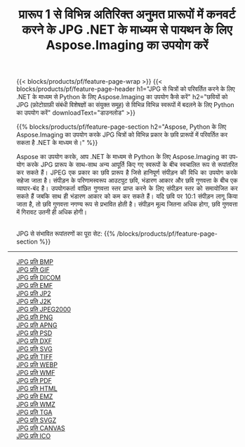 ﻿---
title: प्रारूप 1 से विभिन्न अतिरिक्त अनुमत प्रारूपों में कनवर्ट करने के JPG .NET के माध्यम से पायथन के लिए Aspose.Imaging का उपयोग करें 
weight: 3920
url: /hi/python-net/conversion/from/jpg 
lang: hi
langdirlevel: 2
locales: zh-hans,ja,it,ru,de,es,fr,nl,id,lt,pl,pt,vi,tr,ko,zh-hant,ar,hi,th,sv,cs,uk,he
description: आप .NET के माध्यम से पायथन के लिए Aspose.Imaging का उपयोग करके JPG(फ़ोटोग्राफ़ी संबंधी विशेषज्ञों का संयुक्त समूह) से विभिन्न स्वरूपों में जल्दी से रूपांतरित कर सकते हैं।
---

{{< blocks/products/pf/feature-page-wrap >}}
{{< blocks/products/pf/feature-page-header h1="JPG से चित्रों को परिवर्तित करने के लिए .NET के माध्यम से Python के लिए Aspose.Imaging का उपयोग कैसे करें" h2="छवियों को JPG (फ़ोटोग्राफ़ी संबंधी विशेषज्ञों का संयुक्त समूह) से विभिन्न विभिन्न स्वरूपों में बदलने के लिए Python का उपयोग करें" downloadText="डाउनलोड" >}}


{{% blocks/products/pf/feature-page-section  h2="Aspose, Python के लिए Aspose.Imaging का उपयोग करके JPG चित्रों को विभिन्न प्रकार के छवि प्रारूपों में परिवर्तित कर सकता है .NET के माध्यम से।" %}}
<p align=justify>Aspose का उपयोग करके, आप .NET के माध्यम से Python के लिए Aspose.Imaging का उपयोग करके JPG प्रारूप के साथ-साथ अन्य आपूर्ति किए गए स्वरूपों के बीच स्वचालित रूप से रूपांतरित कर सकते हैं। JPEG एक प्रकार का छवि प्रारूप है जिसे हानिपूर्ण संपीड़न की विधि का उपयोग करके सहेजा जाता है। संपीड़न के परिणामस्वरूप आउटपुट छवि, भंडारण आकार और छवि गुणवत्ता के बीच एक व्यापार-बंद है। उपयोगकर्ता वांछित गुणवत्ता स्तर प्राप्त करने के लिए संपीड़न स्तर को समायोजित कर सकते हैं जबकि साथ ही भंडारण आकार को कम कर सकते हैं। यदि छवि पर 10:1 संपीड़न लागू किया जाता है, तो छवि गुणवत्ता नगण्य रूप से प्रभावित होती है। संपीड़न मूल्य जितना अधिक होगा, छवि गुणवत्ता में गिरावट उतनी ही अधिक होगी।</p>
<br/>
JPG से संभावित रूपांतरणों का पूरा सेट:
{{% /blocks/products/pf/feature-page-section %}}
<div class="container-fluid productfamilypage bg-gray">
    <div class="convertypes bg-gray agp-content section">
        <div class="container">
		<hr style="margin-left:-20px;"/>
		<div class="row other-converters">
		    <div class='col-md-2 other-converter remove-lp remove-rp'><a href="/imaging/hi/python-net/conversion/jpg-to-bmp" >JPG प्रति BMP</a></div><div class='col-md-2 other-converter remove-lp remove-rp'><a href="/imaging/hi/python-net/conversion/jpg-to-gif" >JPG प्रति GIF</a></div><div class='col-md-2 other-converter remove-lp remove-rp'><a href="/imaging/hi/python-net/conversion/jpg-to-dicom" >JPG प्रति DICOM</a></div><div class='col-md-2 other-converter remove-lp remove-rp'><a href="/imaging/hi/python-net/conversion/jpg-to-emf" >JPG प्रति EMF</a></div><div class='col-md-2 other-converter remove-lp remove-rp'><a href="/imaging/hi/python-net/conversion/jpg-to-jp2" >JPG प्रति JP2</a></div><div class='col-md-2 other-converter remove-lp remove-rp'><a href="/imaging/hi/python-net/conversion/jpg-to-j2k" >JPG प्रति J2K</a></div><div class='col-md-2 other-converter remove-lp remove-rp'><a href="/imaging/hi/python-net/conversion/jpg-to-jpeg2000" >JPG प्रति JPEG2000</a></div><div class='col-md-2 other-converter remove-lp remove-rp'><a href="/imaging/hi/python-net/conversion/jpg-to-png" >JPG प्रति PNG</a></div><div class='col-md-2 other-converter remove-lp remove-rp'><a href="/imaging/hi/python-net/conversion/jpg-to-apng" >JPG प्रति APNG</a></div><div class='col-md-2 other-converter remove-lp remove-rp'><a href="/imaging/hi/python-net/conversion/jpg-to-psd" >JPG प्रति PSD</a></div><div class='col-md-2 other-converter remove-lp remove-rp'><a href="/imaging/hi/python-net/conversion/jpg-to-dxf" >JPG प्रति DXF</a></div><div class='col-md-2 other-converter remove-lp remove-rp'><a href="/imaging/hi/python-net/conversion/jpg-to-svg" >JPG प्रति SVG</a></div><div class='col-md-2 other-converter remove-lp remove-rp'><a href="/imaging/hi/python-net/conversion/jpg-to-tiff" >JPG प्रति TIFF</a></div><div class='col-md-2 other-converter remove-lp remove-rp'><a href="/imaging/hi/python-net/conversion/jpg-to-webp" >JPG प्रति WEBP</a></div><div class='col-md-2 other-converter remove-lp remove-rp'><a href="/imaging/hi/python-net/conversion/jpg-to-wmf" >JPG प्रति WMF</a></div><div class='col-md-2 other-converter remove-lp remove-rp'><a href="/imaging/hi/python-net/conversion/jpg-to-pdf" >JPG प्रति PDF</a></div><div class='col-md-2 other-converter remove-lp remove-rp'><a href="/imaging/hi/python-net/conversion/jpg-to-html" >JPG प्रति HTML</a></div><div class='col-md-2 other-converter remove-lp remove-rp'><a href="/imaging/hi/python-net/conversion/jpg-to-emz" >JPG प्रति EMZ</a></div><div class='col-md-2 other-converter remove-lp remove-rp'><a href="/imaging/hi/python-net/conversion/jpg-to-wmz" >JPG प्रति WMZ</a></div><div class='col-md-2 other-converter remove-lp remove-rp'><a href="/imaging/hi/python-net/conversion/jpg-to-tga" >JPG प्रति TGA</a></div><div class='col-md-2 other-converter remove-lp remove-rp'><a href="/imaging/hi/python-net/conversion/jpg-to-svgz" >JPG प्रति SVGZ</a></div><div class='col-md-2 other-converter remove-lp remove-rp'><a href="/imaging/hi/python-net/conversion/jpg-to-canvas" >JPG प्रति CANVAS</a></div><div class='col-md-2 other-converter remove-lp remove-rp'><a href="/imaging/hi/python-net/conversion/jpg-to-ico" >JPG प्रति ICO</a></div>
                </div>
        </div>
    </div>
</div>
<br/>

